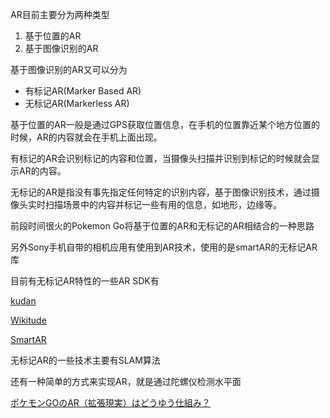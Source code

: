 
AR目前主要分为两种类型
1. 基于位置的AR
2. 基于图像识别的AR

基于图像识别的AR又可以分为
- 有标记AR(Marker Based AR)
- 无标记AR(Markerless AR)

基于位置的AR一般是通过GPS获取位置信息，在手机的位置靠近某个地方位置的时候，AR的内容就会在手机上面出现。

有标记的AR会识别标记的内容和位置，当摄像头扫描并识别到标记的时候就会显示AR的内容。

无标记的AR是指没有事先指定任何特定的识别内容，基于图像识别技术，通过摄像头实时扫描场景中的内容并标记一些有用的信息，如地形，边缘等。

前段时间很火的Pokemon Go将基于位置的AR和无标记的AR相结合的一种思路

另外Sony手机自带的相机应用有使用到AR技术，使用的是smartAR的无标记AR库

目前有无标记AR特性的一些AR SDK有

[kudan](https://www.kudan.eu/download-kudan-ar-sdk/)

[Wikitude](https://www.wikitude.com/)

[SmartAR](http://www.sonydna.com/sdna/solution/SmartAR_SDK.html)

无标记AR的一些技术主要有SLAM算法

还有一种简单的方式来实现AR，就是通过陀螺仪检测水平面

[ポケモンGOのAR（拡張現実）はどうゆう仕組み？](http://kayabaakihiko.hatenablog.com/entry/2016/09/16/170646)